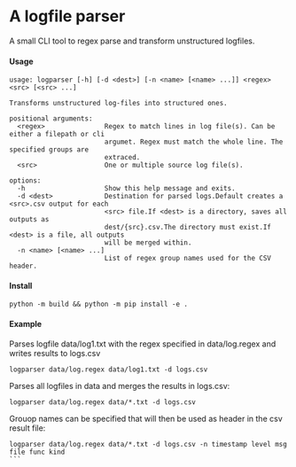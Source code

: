 # A logfile parser

A small CLI tool to regex parse and transform unstructured logfiles.

#### Usage
```
usage: logparser [-h] [-d <dest>] [-n <name> [<name> ...]] <regex> <src> [<src> ...]

Transforms unstructured log-files into structured ones.

positional arguments:
  <regex>               Regex to match lines in log file(s). Can be either a filepath or cli
                        argumet. Regex must match the whole line. The specified groups are
                        extraced.
  <src>                 One or multiple source log file(s).

options:
  -h                    Show this help message and exits.
  -d <dest>             Destination for parsed logs.Default creates a <src>.csv output for each
                        <src> file.If <dest> is a directory, saves all outputs as
                        dest/{src}.csv.The directory must exist.If <dest> is a file, all outputs
                        will be merged within.
  -n <name> [<name> ...]
                        List of regex group names used for the CSV header.
```
#### Install

```
python -m build && python -m pip install -e .
```

#### Example

Parses logfile data/log1.txt with the regex specified in data/log.regex and writes results to logs.csv
```
logparser data/log.regex data/log1.txt -d logs.csv
```

Parses all logfiles in data and merges the results in logs.csv:
```
logparser data/log.regex data/*.txt -d logs.csv
```

Grouop names can be specified that will then be used as header in the csv result file:
````
logparser data/log.regex data/*.txt -d logs.csv -n timestamp level msg file func kind
```

